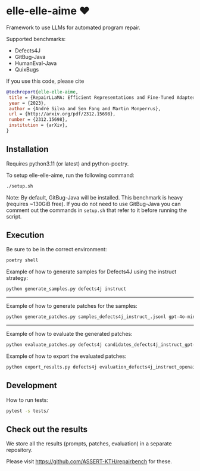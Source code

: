 # elle-elle-aime ❤️

Framework to use LLMs for automated program repair.

Supported benchmarks: 
  * Defects4J
  * GitBug-Java
  * HumanEval-Java
  * QuixBugs

If you use this code, please cite

```bibtex
@techreport{elle-elle-aime,
 title = {RepairLLaMA: Efficient Representations and Fine-Tuned Adapters for Program Repair},
 year = {2023},
 author = {André Silva and Sen Fang and Martin Monperrus},
 url = {http://arxiv.org/pdf/2312.15698},
 number = {2312.15698},
 institution = {arXiv},
}
```
  
## Installation

Requires python3.11 (or latest) and python-poetry.

To setup elle-elle-aime, run the following command:
```bash
./setup.sh
```
Note: By default, GitBug-Java will be installed. This benchmark is heavy (requires ~130GiB free). If you do not need to use GitBug-Java you can comment out the commands in `setup.sh` that refer to it before running the script.

## Execution

Be sure to be in the correct environment:
```bash
poetry shell
```

Example of how to generate samples for Defects4J using the instruct strategy:
```bash
python generate_samples.py defects4j instruct
```
---

Example of how to generate patches for the samples:
```bash
python generate_patches.py samples_defects4j_instruct_.jsonl gpt-4o-mini --n_workers 1 --num_return_sequences 10 --temperature 1.0
```
---

Example of how to evaluate the generated patches:
```bash
python evaluate_patches.py defects4j candidates_defects4j_instruct_gpt-4o-mini.jsonl.gz --strategy openai
```

Example of how to export the evaluated patches:
```bash
python export_results.py defects4j evaluation_defects4j_instruct_openai.jsonl --model_name gpt-4o-mini
```


## Development

How to run tests:
```bash
pytest -s tests/
```

## Check out the results

We store all the results (prompts, patches, evaluation) in a separate repository.

Please visit https://github.com/ASSERT-KTH/repairbench for these.
